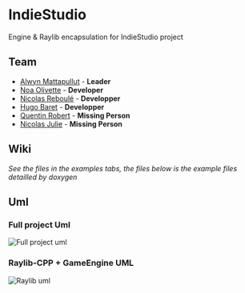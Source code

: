 # IndieStudio

Engine & Raylib encapsulation for IndieStudio project

## Team

- [Alwyn Mattapullut](alwyn.mattapullut@epitech.eu) - **Leader**
- [Noa Olivette](noa.olivette@epitech.eu) - **Developer**
- [Nicolas Reboulé](nicolas.reboule@epitech.eu) - **Developper**
- [Hugo Baret](hugo.baret@epitech.eu) - **Developper**
- [Quentin Robert](quentin.robert@epitech.eu) - **Missing Person**
- [Nicolas Julie](nicolas.julie@epitech.eu) - **Missing Person**

## Wiki

*See the files in the examples tabs, the files below is the example files detailled by doxygen*

## Uml

### Full project Uml

![Full project uml](./indie.svg)

### Raylib-CPP + GameEngine UML

![Raylib uml](./raylib.svg)
